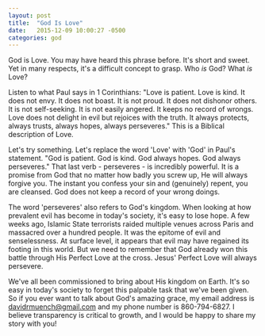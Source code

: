 ```yaml
---
layout: post
title:  "God Is Love"
date:   2015-12-09 10:00:27 -0500
categories: god
---
```


God is Love. You may have heard this phrase before. It's short and sweet. Yet in many respects, it's a difficult concept to grasp. Who <em>is</em> God? What <em>is</em> Love?

Listen to what Paul says in 1 Corinthians: "Love is patient. Love is kind. It does not envy. It does not boast. It is not proud. It does not dishonor others. It is not self-seeking. It is not easily angered. It keeps no record of wrongs. Love does not delight in evil but rejoices with the truth. It always protects, always trusts, always hopes, always perseveres." This is a Biblical description of Love.

Let's try something. Let's replace the word 'Love' with 'God' in Paul's statement. "God is patient. God is kind. God always hopes. God always perseveres." That last verb - perseveres - is incredibly powerful. It is a promise from God that no matter how badly you screw up, He will always forgive you. The instant you confess your sin and (genuinely) repent, you are cleansed. God does not keep a record of your wrong doings.

The word 'perseveres' also refers to God's kingdom. When looking at how prevalent evil has become in today's society, it's easy to lose hope. A few weeks ago, Islamic State terrorists raided multiple venues across Paris and massacred over a hundred people. It was the epitome of evil and senselessness. At surface level, it appears that evil may have regained its footing in this world. But we need to remember that God already won this battle through His Perfect Love at the cross. Jesus' Perfect Love will always persevere.

We've all been commissioned to bring about His kingdom on Earth. It's so easy in today's society to forget this palpable task that we've been given. So if you ever want to talk about God's amazing grace, my email address is davidrmuench@gmail.com and my phone number is 860-794-6827. I believe transparency is critical to growth, and I would be happy to share my story with you!
